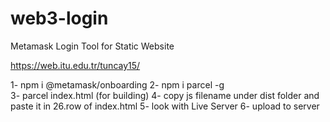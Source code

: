 # web3-login
 
 Metamask Login Tool for Static Website
 
https://web.itu.edu.tr/tuncay15/ 

1-  npm i @metamask/onboarding
2-  npm i parcel -g   
3-  parcel index.html (for building)
4-  copy js filename under dist folder and paste it in 26.row of index.html
5-  look with Live Server
6-  upload to server

